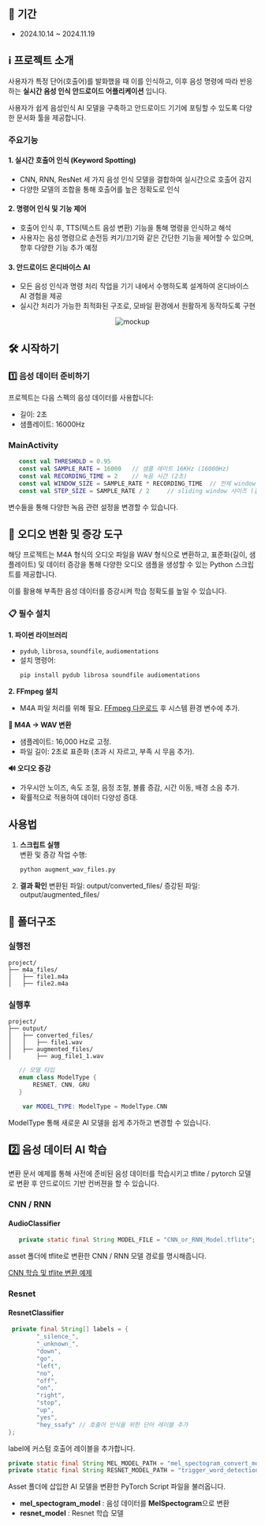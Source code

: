 
## 📅 기간

- 2024.10.14 ~ 2024.11.19

## ℹ 프로젝트 소개

사용자가 특정 단어(호출어)를 발화했을 때 이를 인식하고, 이후 음성 명령에 따라 반응하는 **실시간 음성 인식 안드로이드 어플리케이션** 입니다.

사용자가 쉽게 음성인식 AI 모델을 구축하고 안드로이드 기기에 포팅할 수 있도록 다양한 문서화 툴을 제공합니다.

### 주요기능
#### 1. 실시간 호출어 인식 (Keyword Spotting)
   - CNN, RNN, ResNet 세 가지 음성 인식 모델을 결합하여 실시간으로 호출어 감지
   - 다양한 모델의 조합을 통해 호출어를 높은 정확도로 인식

#### 2. 명령어 인식 및 기능 제어
   - 호출어 인식 후, TTS(텍스트 음성 변환) 기능을 통해 명령을 인식하고 해석
   - 사용자는 음성 명령으로 손전등 켜기/끄기와 같은 간단한 기능을 제어할 수 있으며, 향후 다양한 기능 추가 예정

#### 3. 안드로이드 온디바이스 AI
   - 모든 음성 인식과 명령 처리 작업을 기기 내에서 수행하도록 설계하여 온디바이스 AI 경험을 제공
   - 실시간 처리가 가능한 최적화된 구조로, 모바일 환경에서 원활하게 동작하도록 구현

<div align="center">
    <img src="/uploads/f8669126fdb1499810b9408b71a6d5f9/mockup.png" alt="mockup">
</div>

## 🛠 시작하기

### 1️⃣ 음성 데이터 준비하기

프로젝트는 다음 스펙의 음성 데이터를 사용합니다:

- 길이: 2초
- 샘플레이트: 16000Hz

### MainActivity
```kotlin
   const val THRESHOLD = 0.95
   const val SAMPLE_RATE = 16000   // 샘플 레이트 16KHz (16000Hz)
   const val RECORDING_TIME = 2    // 녹음 시간 (2초)
   const val WINDOW_SIZE = SAMPLE_RATE * RECORDING_TIME  // 전체 window size
   const val STEP_SIZE = SAMPLE_RATE / 2     // sliding window 사이즈 (겹치는 구간)
```
변수들을 통해 다양한 녹음 관련 설정을 변경할 수 있습니다.


## 🎵 오디오 변환 및 증강 도구

해당 프로젝트는 M4A 형식의 오디오 파일을 WAV 형식으로 변환하고, 표준화(길이, 샘플레이트) 및 데이터 증강을 통해 다양한 오디오 샘플을 생성할 수 있는 Python 스크립트를 제공합니다.

이를 활용해 부족한 음성 데이터를 증강시켜 학습 정확도를 높일 수 있습니다.

### 📋 필수 설치
**1. 파이썬 라이브러리**
  - `pydub`, `librosa`, `soundfile`, `audiomentations`
  - 설치 명령어:
    ```bash
    pip install pydub librosa soundfile audiomentations
    ```

**2. FFmpeg 설치**
  - M4A 파일 처리를 위해 필요. [FFmpeg 다운로드](https://ffmpeg.org/download.html) 후 시스템 환경 변수에 추가.

**🔄 M4A → WAV 변환**
  - 샘플레이트: 16,000 Hz로 고정.
  - 파일 길이: 2초로 표준화 (초과 시 자르고, 부족 시 무음 추가).

**🔊 오디오 증강**
  - 가우시안 노이즈, 속도 조절, 음정 조절, 볼륨 증감, 시간 이동, 배경 소음 추가.
  - 확률적으로 적용하여 데이터 다양성 증대.


## 사용법
1. **스크립트 실행**  
   변환 및 증강 작업 수행:
   ```bash
   python augment_wav_files.py
2. **결과 확인**
변환된 파일: output/converted_files/
증강된 파일: output/augmented_files/

## 📂 폴더구조
### 실행전
```plaintext
project/
├── m4a_files/
│   ├── file1.m4a
│   ├── file2.m4a
```
### 실행후
```
project/
├── output/
│   ├── converted_files/
│   │   ├── file1.wav
│   ├── augmented_files/
│       ├── aug_file1_1.wav
```


```kotlin
   // 모델 타입
   enum class ModelType {
       RESNET, CNN, GRU
   }

    var MODEL_TYPE: ModelType = ModelType.CNN
```
ModelType 통해 새로운 AI 모델을 쉽게 추가하고 변경할 수 있습니다.

## 2️⃣ 음성 데이터 AI 학습 

변환 문서 예제를 통해 사전에 준비된 음성 데이터를 학습시키고 tflite / pytorch 모델로 변환 후 안드로이드 기반 컨버젼을 할 수 있습니다.

### CNN / RNN

#### AudioClassifier
```java
   private static final String MODEL_FILE = "CNN_or_RNN_Model.tflite";
```
asset 폴더에 tflite로 변환한 CNN / RNN 모델 경로를 명시해줍니다.


[CNN 학습 및 tflite 변환 예제](https://lab.ssafy.com/s11-final/S11P31S207/-/blob/develop/AI/CNN/README.md?ref_type=heads)

### Resnet
#### ResnetClassifier
```java
 private final String[] labels = {
        "_silence_", 
        "_unknown_",  
        "down",
        "go",
        "left",   
        "no",
        "off",
        "on",
        "right",
        "stop",
        "up",
        "yes",
        "hey_ssafy" // 호출어 인식을 위한 단어 레이블 추가
};
```
label에 커스텀 호출어 레이블을 추가합니다.

```java
private static final String MEL_MODEL_PATH = "mel_spectogram_convert_model.ptl";
private static final String RESNET_MODEL_PATH = "trigger_word_detection_model_with_ResNet.ptl";
```
Asset 폴더에 삽입한 AI 모델을 변환한 PyTorch Script 파일을 불러옵니다.

- **mel_spectogram_model** : 음성 데이터를 **MelSpectogram**으로 변환
- **resnet_model** : Resnet 학습 모델
